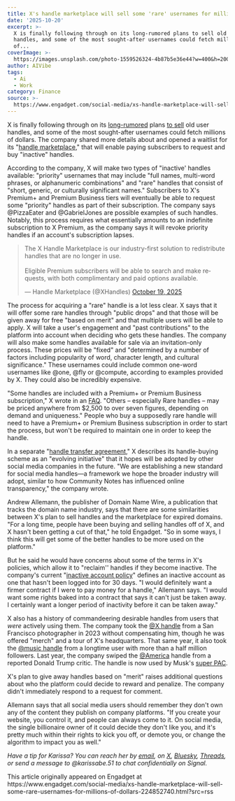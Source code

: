 ```yaml
---
title: X's handle marketplace will sell some 'rare' usernames for millions of dollars
date: '2025-10-20'
excerpt: >-
  X is finally following through on its long-rumored plans to sell old user
  handles, and some of the most sought-after usernames could fetch millions
  of...
coverImage: >-
  https://images.unsplash.com/photo-1559526324-4b87b5e36e44?w=400&h=200&fit=crop&auto=format
author: AIVibe
tags:
  - Ai
  - Work
category: Finance
source: >-
  https://www.engadget.com/social-media/xs-handle-marketplace-will-sell-some-rare-usernames-for-millions-of-dollars-224852740.html?src=rss
---
```

<p>X is finally following through on its <a data-i13n="elm:context_link;elmt:doNotAffiliate;cpos:1;pos:1" class="no-affiliate-link" href="https://www.engadget.com/x-is-reportedly-soliciting-people-to-buy-recycled-user-handles-for-50000-174504242.html">long-rumored</a> plans <a data-i13n="elm:context_link;elmt:doNotAffiliate;cpos:2;pos:1" class="no-affiliate-link" href="https://x.com/XHandles/status/1979714053221257393">to sell</a> old user handles, and some of the most sought-after usernames could fetch millions of dollars. The company shared more details about and opened a waitlist for its &quot;<a data-i13n="elm:context_link;elmt:doNotAffiliate;cpos:3;pos:1" class="no-affiliate-link" href="https://handles.x.com/">handle marketplace</a>,&quot; that will enable paying subscribers to request and buy &quot;inactive&quot; handles.</p>
<p>According to the company, X will make two types of &quot;inactive&#39; handles available: &quot;priority&quot; usernames that may include &quot;full names, multi-word phrases, or alphanumeric combinations&quot; and &quot;rare&quot; handles that consist of &quot;short, generic, or culturally significant names.&quot; Subscribers to X&#39;s Premium+ and Premium Business tiers will eventually be able to request some &quot;priority&quot; handles as part of their subscription. The company says @PizzaEater and @GabrielJones are possible examples of such handles. Notably, this process requires what essentially amounts to an indefinite subscription to X Premium, as the company says it will revoke priority handles if an account&#39;s subscription lapses.</p>
<span id="end-legacy-contents"></span><div id="4d0ca239f1454d4d8e8ac7d787a30ac4"><blockquote class="twitter-tweet"><p lang="en" dir="ltr">The X Handle Marketplace is our industry-first solution to redistribute handles that are no longer in use. <br><br>Eligible Premium subscribers will be able to search and make requests, with both complimentary and paid options available.</p>— Handle Marketplace (@XHandles) <a href="https://twitter.com/XHandles/status/1979714053221257393?ref_src=twsrc%5Etfw">October 19, 2025</a></blockquote>
 

</div>
<p>The process for acquiring a &quot;rare&quot; handle is a lot less clear. X says that it will offer some rare handles through &quot;public drops&quot; and that those will be given away for free &quot;based on merit&quot; and that multiple users will be able to apply. X will take a user&#39;s engagement and &quot;past contributions&quot; to the platform into account when deciding who gets these handles. The company will also make some handles available for sale via an invitation-only process. These prices will be &quot;fixed&quot; and &quot;determined by a number of factors including popularity of word, character length, and cultural significance.&quot; These usernames could include common one-word usernames like @one, @fly or @compute, according to examples provided by X. They could also be incredibly expensive.</p>
<p>&quot;Some handles are included with a Premium+ or Premium Business subscription,&quot; X wrote in an <a data-i13n="elm:context_link;elmt:doNotAffiliate;cpos:4;pos:1" class="no-affiliate-link" href="https://handles.x.com/how-it-works">FAQ</a>. &quot;Others – especially Rare handles – may be priced anywhere from $2,500 to over seven figures, depending on demand and uniqueness.&quot; People who buy a supposedly rare handle will need to have a Premium+ or Premium Business subscription in order to start the process, but won&#39;t be required to maintain one in order to keep the handle.</p>
<p>In a separate &quot;<a data-i13n="elm:context_link;elmt:doNotAffiliate;cpos:5;pos:1" class="no-affiliate-link" href="https://legal.x.com/en/x-handle-transfer-agreement.html#:~:text=Confidential%20Information%20does%20not%20include,you%20may%20have%20with%20X.">handle transfer agreement</a>,&quot; X describes its handle-buying scheme as an &quot;evolving initiative&quot; that it hopes will be adopted by other social media companies in the future. &quot;We are establishing a new standard for social media handles—a framework we hope the broader industry will adopt, similar to how Community Notes has influenced online transparency,&quot; the company wrote.</p>
<p>Andrew Allemann, the publisher of Domain Name Wire, a publication that tracks the domain name industry, says that there are some similarities between X&#39;s plan to sell handles and the marketplace for expired domains. &quot;For a long time, people have been buying and selling handles off of X, and X hasn&#39;t been getting a cut of that,&quot; he told Engadget. &quot;So in some ways, I think this will get some of the better handles to be more used on the platform.&quot;</p>
<p>But he said he would have concerns about some of the terms in X&#39;s policies, which allow it to &quot;reclaim&#39;&#39; handles if they become inactive. The company&#39;s current &quot;<a data-i13n="elm:context_link;elmt:doNotAffiliate;cpos:6;pos:1" class="no-affiliate-link" href="https://help.x.com/en/rules-and-policies/inactive-x-accounts">inactive account policy</a>&quot; defines an inactive account as one that hasn&#39;t been logged into for 30 days. &quot;I would definitely want a firmer contract if I were to pay money for a handle,&quot; Allemann says. &quot;I would want some rights baked into a contract that says it can&#39;t just be taken away. I certainly want a longer period of inactivity before it can be taken away.&quot;</p>
<p>X also has a history of commandeering desirable handles from users that <em>were</em> actively using them. The company took the <a data-i13n="elm:context_link;elmt:doNotAffiliate;cpos:7;pos:1" class="no-affiliate-link" href="https://www.npr.org/2023/07/28/1190824506/the-man-who-once-tweeted-as-x-wasnt-informed-when-the-company-took-over-his-hand">@X handle</a> from a San Francisco photographer in 2023 without compensating him, though he was offered &quot;merch&quot; and a tour of X&#39;s headquarters. That same year, it also took the <a data-i13n="elm:context_link;elmt:doNotAffiliate;cpos:8;pos:1" class="no-affiliate-link" href="https://www.cnbc.com/2023/08/05/x-commandeers-music-handle-from-user-with-half-a-million-followers.html">@music handle</a> from a longtime user with more than a half million followers. Last year, the company swiped the <a data-i13n="elm:context_link;elmt:doNotAffiliate;cpos:9;pos:1" class="no-affiliate-link" href="https://www.disruptionist.com/p/elon-musk-takes-america-x-handle">@America</a> handle from a reported Donald Trump critic. The handle is now used by Musk&#39;s <a data-i13n="elm:context_link;elmt:doNotAffiliate;cpos:10;pos:1" class="no-affiliate-link" href="https://x.com/america">super PAC</a>.</p>
<p>X&#39;s plan to give away handles based on &quot;merit&quot; raises additional questions about who the platform could decide to reward and penalize. The company didn&#39;t immediately respond to a request for comment.</p>
<p>Allemann says that all social media users should remember they don&#39;t own any of the content they publish on company platforms. &quot;If you create your website, you control it, and people can always come to it. On social media, the single billionaire owner of it could decide they don&#39;t like you, and it&#39;s pretty much within their rights to kick you off, or demote you, or change the algorithm to impact you as well.&quot;</p>
<p><em>Have a tip for Karissa? You can reach her by </em><a data-i13n="cpos:11;pos:1" href="mailto:karissa.bell@engadget.com"><em>email</em></a><em>, on </em><a data-i13n="cpos:12;pos:1" href="https://x.com/karissabe"><em>X</em></a><em>, </em><a data-i13n="cpos:13;pos:1" href="https://bsky.app/profile/karissabe.bsky.social"><em>Bluesky</em></a><em>, </em><a data-i13n="cpos:14;pos:1" href="https://www.threads.com/@karissabe"><em>Threads</em></a><em>, or send a message to @karissabe.51 to chat confidentially on Signal.</em></p>This article originally appeared on Engadget at https://www.engadget.com/social-media/xs-handle-marketplace-will-sell-some-rare-usernames-for-millions-of-dollars-224852740.html?src=rss

